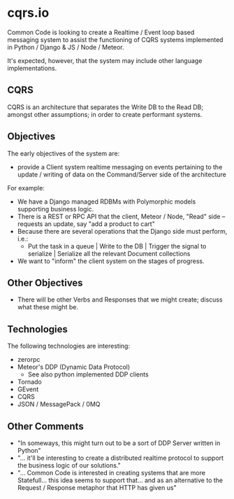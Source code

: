 cqrs.io
=======

Common Code is looking to create a Realtime / Event loop based messaging system to assist the functioning of CQRS systems implemented in Python / Django & JS / Node / Meteor.

It's expected, however, that the system may include other language implementations.


CQRS
----

CQRS is an architecture that separates the Write DB to the Read DB; amongst other assumptions; in order to create performant systems.


Objectives
----------

The early objectives of the system are:

+ provide a Client system realtime messaging on events pertaining to the update / writing of data on the Command/Server side of the architecture

For example:

+ We have a Django managed RDBMs with Polymorphic models supporting business logic.
+ There is a REST or RPC API that the client, Meteor / Node, "Read" side – requests an update, say "add a product to cart"
+ Because there are several operations that the Django side must perform, i.e.:
  + Put the task in a queue | Write to the DB | Trigger the signal to serialize | Serialize all the relevant Document collections
+ We want to "inform" the client system on the stages of progress.


Other Objectives
----------------

+ There will be other Verbs and Responses that we might create; discuss what these might be.


Technologies
------------

The following technologies are interesting:

+ zerorpc
+ Meteor's DDP (Dynamic Data Protocol)
  + See also python implemented DDP clients
+ Tornado
+ GEvent
+ CQRS
+ JSON / MessagePack / 0MQ


Other Comments
--------------

+ "In someways, this might turn out to be a sort of DDP Server written in Python"
+ "... it'll be interesting to create a distributed realtime protocol to support the business logic of our solutions."
+ "... Common Code is interested in creating systems that are more Statefull... this idea seems to support that... and as an alternative to the Request / Response metaphor that HTTP has given us"

